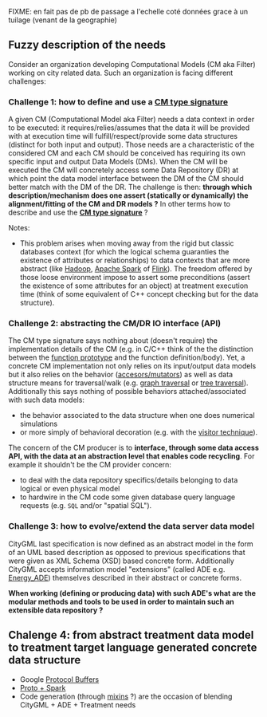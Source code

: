 
FIXME: en fait pas de pb de passage a l'echelle coté données grace à un tuilage (venant de la geographie)


## Fuzzy description of the needs
Consider an organization developing Computational Models (CM aka Filter) working on city related data. Such an organization is facing different challenges:

### Challenge 1: how to define and use a [**CM type signature**](https://en.wikipedia.org/wiki/Type_signature)
A given CM (Computational Model aka Filter) needs a data context in order to be executed: it requires/relies/assumes that the data it will be provided with at execution time will fulfill/respect/provide some data structures (distinct for both input and output). 
Those needs are a characteristic of the considered CM and each CM should be conceived has requiring its own specific input and output Data Models (DMs).
When the CM will be executed the CM will concretely access some Data Repository (DR) at which point the data model interface between the DM of the CM should better match with the DM of the DR. The challenge is then: **through which description/mechanism does one assert (statically or dynamically) the alignment/fitting of the CM and DR models ?** In other terms how to describe and use the [**CM type signature**](https://en.wikipedia.org/wiki/Type_signature) ?

Notes:
 * This problem arises when moving away from the rigid but classic databases context (for which the logical schema guaranties the existence of attributes or relationships) to data contexts that are more abstract (like [Hadoop](http://hadoop.apache.org/), [Apache Spark](http://spark.apache.org/) of [Flink](https://flink.apache.org/)). The freedom offered by those loose environment impose to assert some preconditions (assert the existence of some attributes for an object) at treatment execution time (think of some equivalent of C++ concept checking but for the data structure).
   
### Challenge 2: abstracting the CM/DR IO interface (API)
The CM type signature says nothing about (doesn't require) the implementation details of the CM (e.g. in C/C++ think of the the distinction between the [function prototype](https://en.wikipedia.org/wiki/Function_prototype) and the function definition/body). 
Yet, a concrete CM implementation not only relies on its input/output data models but it also relies on the behavior ([accesors/mutators](https://en.wikipedia.org/wiki/Mutator_method)) as well as data structure means for traversal/walk (e.g. [graph traversal](https://en.wikipedia.org/wiki/Graph_traversal) or [tree traversal](https://en.wikipedia.org/wiki/Tree_traversal)). 
Additionally this says nothing of possible behaviors attached/associated with such data models: 
 * the behavior associated to the data structure when one does numerical simulations  
 * or more simply of behavioral decoration (e.g. with the [visitor technique](https://en.wikipedia.org/wiki/Visitor_pattern)). 
   
The concern of the CM producer is to **interface, through some data access API, with the data at an abstraction level that enables code recycling**. For example it shouldn't be the CM provider concern:
 * to deal with the data repository specifics/details belonging to data logical or even physical model
 * to hardwire in the CM code some given database query language requests (e.g. `SQL` and/or "spatial SQL"). 

### Challenge 3: how to evolve/extend the data server data model  
CityGML last specification is now defined as an abstract model in the form of an UML based description as opposed to previous specifications that were given as XML Schema (XSD)  based concrete form. 
Additionally CityGML accepts information model "extensions" (called ADE e.g. [Energy_ADE](http://www.citygmlwiki.org/index.php/CityGML_Energy_ADE)) themselves described in their abstract or concrete forms.

**When working (defining or producing data) with such ADE's what are the modular methods and tools to be used in order to maintain such an extensible data repository ?**  

## Chalenge 4: from abstract treatment data model to treatment target language generated concrete data structure
 * Google [Protocol Buffers](https://developers.google.com/protocol-buffers/docs/overview)
 * [Proto + Spark](http://stackoverflow.com/questions/34487996/how-can-i-use-proto3-with-hadoop-spark)
 * Code generation (through [mixins](https://en.wikipedia.org/wiki/Mixin#Programming_languages_that_use_mixins) ?) are the occasion of blending CityGML + ADE + Treatment needs
